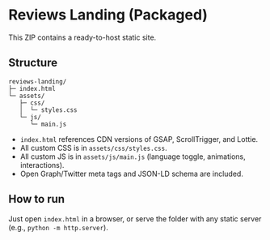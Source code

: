 # Reviews Landing (Packaged)

This ZIP contains a ready-to-host static site.

## Structure
```
reviews-landing/
├─ index.html
└─ assets/
   ├─ css/
   │  └─ styles.css
   └─ js/
      └─ main.js
```

- `index.html` references CDN versions of GSAP, ScrollTrigger, and Lottie.
- All custom CSS is in `assets/css/styles.css`.
- All custom JS is in `assets/js/main.js` (language toggle, animations, interactions).
- Open Graph/Twitter meta tags and JSON-LD schema are included.

## How to run
Just open `index.html` in a browser, or serve the folder with any static server (e.g., `python -m http.server`).

